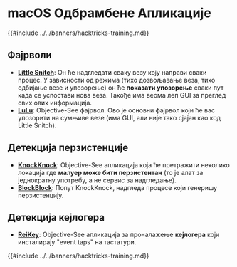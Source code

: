 # macOS Одбрамбене Апликације

{{#include ../../banners/hacktricks-training.md}}

## Фајрволи

- [**Little Snitch**](https://www.obdev.at/products/littlesnitch/index.html): Он ће надгледати сваку везу коју направи сваки процес. У зависности од режима (тихо дозвољавање веза, тихо одбијање везе и упозорење) он ће **показати упозорење** сваки пут када се успостави нова веза. Такође има веома леп GUI за преглед свих ових информација.
- [**LuLu**](https://objective-see.org/products/lulu.html): Objective-See фајрвол. Ово је основни фајрвол који ће вас упозорити на сумњиве везе (има GUI, али није тако сјајан као код Little Snitch).

## Детекција перзистенције

- [**KnockKnock**](https://objective-see.org/products/knockknock.html): Objective-See апликација која ће претражити неколико локација где **малуер може бити перзистентан** (то је алат за једнократну употребу, а не сервис за надгледање).
- [**BlockBlock**](https://objective-see.org/products/blockblock.html): Попут KnockKnock, надгледа процесе који генеришу перзистенцију.

## Детекција кејлогера

- [**ReiKey**](https://objective-see.org/products/reikey.html): Objective-See апликација за проналажење **кејлогера** који инсталирају "event taps" на тастатури.

{{#include ../../banners/hacktricks-training.md}}
